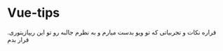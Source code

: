 # Vue-tips

قراره نکات و تجربیاتی که تو ویو بدست میارم و به نظرم جالبه رو تو این ریپازیتوری. قرار بدم
